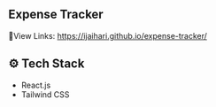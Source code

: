 ## Expense Tracker
🔗View Links: https://ijaihari.github.io/expense-tracker/

## ⚙️ Tech Stack
- React.js
- Tailwind CSS

